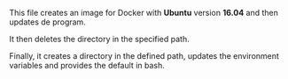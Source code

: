 This file creates an image for Docker with **Ubuntu** version **16.04** and then updates de program.

It then deletes the directory in the specified path. 

Finally, it creates a directory in the defined path, updates the environment variables and provides the default in bash.